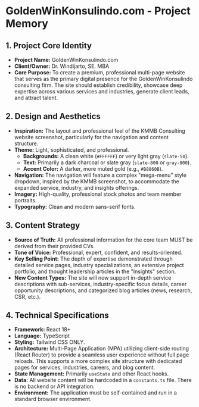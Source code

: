 # GoldenWinKonsulindo.com - Project Memory

## 1. Project Core Identity

*   **Project Name:** GoldenWinKonsulindo.com
*   **Client/Owner:** Dr. Windijarto, SE. MBA
*   **Core Purpose:** To create a premium, professional multi-page website that serves as the primary digital presence for the GoldenWinKonsulindo consulting firm. The site should establish credibility, showcase deep expertise across various services and industries, generate client leads, and attract talent.

## 2. Design and Aesthetics

*   **Inspiration:** The layout and professional feel of the KMMB Consulting website screenshot, particularly for the navigation and content structure.
*   **Theme:** Light, sophisticated, and professional.
    *   **Backgrounds:** A clean white (`#FFFFFF`) or very light gray (`slate-50`).
    *   **Text:** Primarily a dark charcoal or slate gray (`slate-800` or `gray-800`).
    *   **Accent Color:** A darker, more muted gold (e.g., `#B8860B`).
*   **Navigation:** The navigation will feature a complex "mega-menu" style dropdown, inspired by the KMMB screenshot, to accommodate the expanded service, industry, and insights offerings.
*   **Imagery:** High-quality, professional stock photos and team member portraits.
*   **Typography:** Clean and modern sans-serif fonts.

## 3. Content Strategy

*   **Source of Truth:** All professional information for the core team MUST be derived from their provided CVs.
*   **Tone of Voice:** Professional, expert, confident, and results-oriented.
*   **Key Selling Point:** The depth of expertise demonstrated through detailed service pages, industry specializations, an extensive project portfolio, and thought leadership articles in the "Insights" section.
*   **New Content Types:** The site will now support in-depth service descriptions with sub-services, industry-specific focus details, career opportunity descriptions, and categorized blog articles (news, research, CSR, etc.).

## 4. Technical Specifications

*   **Framework:** React 18+
*   **Language:** TypeScript
*   **Styling:** Tailwind CSS ONLY.
*   **Architecture:** Multi-Page Application (MPA) utilizing client-side routing (React Router) to provide a seamless user experience without full page reloads. This supports a more complex site structure with dedicated pages for services, industries, careers, and blog content.
*   **State Management:** Primarily `useState` and other React hooks.
*   **Data:** All website content will be hardcoded in a `constants.ts` file. There is no backend or API integration.
*   **Environment:** The application must be self-contained and run in a standard browser environment.

